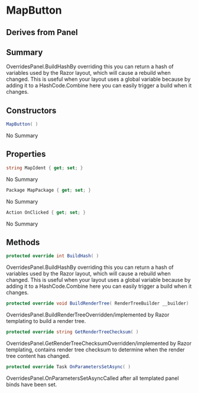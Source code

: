 # MapButton

## Derives from Panel

## Summary

OverridesPanel.BuildHashBy overriding this you can return a hash of variables used by the Razor layout, which
will cause a rebuild when changed. This is useful when your layout uses a global variable
because by adding it to a HashCode.Combine here you can easily trigger a build when it changes.
## Constructors

```c#
MapButton( ) 
```
No Summary
## Properties

```c#
string MapIdent { get; set; } 
```
No Summary
```c#
Package MapPackage { get; set; } 
```
No Summary
```c#
Action OnClicked { get; set; } 
```
No Summary
## Methods

```c#
protected override int BuildHash( ) 
```
OverridesPanel.BuildHashBy overriding this you can return a hash of variables used by the Razor layout, which
will cause a rebuild when changed. This is useful when your layout uses a global variable
because by adding it to a HashCode.Combine here you can easily trigger a build when it changes.
```c#
protected override void BuildRenderTree( RenderTreeBuilder __builder) 
```
OverridesPanel.BuildRenderTreeOverridden/implemented by Razor templating to build a render tree.
```c#
protected override string GetRenderTreeChecksum( ) 
```
OverridesPanel.GetRenderTreeChecksumOverridden/implemented by Razor templating, contains render tree checksum to determine when the render tree content has changed.
```c#
protected override Task OnParametersSetAsync( ) 
```
OverridesPanel.OnParametersSetAsyncCalled after all templated panel binds have been set.
